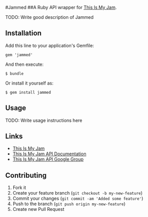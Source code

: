 #Jammed
##A Ruby API wrapper for [This Is My Jam](http://www.thisismyjam.com/).

TODO: Write good description of Jammed

## Installation

Add this line to your application's Gemfile:

    gem 'jammed'

And then execute:

    $ bundle

Or install it yourself as:

    $ gem install jammed

## Usage

TODO: Write usage instructions here

## Links

* [This Is My Jam](http://www.thisismyjam.com/)
* [This Is My Jam API Documentation](http://www.thisismyjam.com/developers/beta)
* [This Is My Jam API Google Group](https://groups.google.com/forum/?fromgroups#!forum/thisismyapi)

## Contributing

1. Fork it
2. Create your feature branch (`git checkout -b my-new-feature`)
3. Commit your changes (`git commit -am 'Added some feature'`)
4. Push to the branch (`git push origin my-new-feature`)
5. Create new Pull Request

